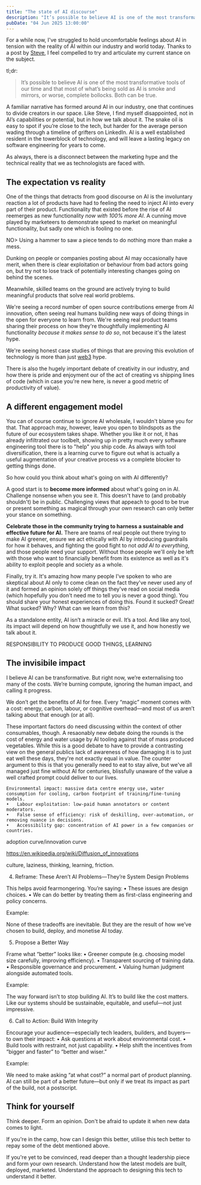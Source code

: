 ```yaml
---
title: "The state of AI discourse"
description: "It’s possible to believe AI is one of the most transformative tools of our time and that most of what’s being sold as AI is smoke and mirrors, or worse, complete bollocks. Both can be true."
pubDate: "04 Jun 2025 13:00:00"
---
```


For a while now, I've struggled to hold uncomfortable feelings about AI in tension with the reality of AI within our industry and world today. Thanks to a post by [Steve](https://steveklabnik.com/writing/i-am-disappointed-in-the-ai-discourse/), I feel compelled to try and articulate my current stance on the subject.

tl;dr:

> It’s possible to believe AI is one of the most transformative tools of our time and that most of what’s being sold as AI is smoke and mirrors, or worse, complete bollocks. Both can be true.

A familiar narrative has formed around AI in our industry, one that continues to divide creators in our space. Like Steve, I find myself disappointed, not in AI’s capabilities or potential, but in how we talk about it. The snake oil is easy to spot if you’re close to the tech, but harder for the average person wading through a timeline of grifters on LinkedIn. AI is a well established resident in the towerblock of technology, and will leave a lasting legacy on software engineering for years to come.

As always, there is a disconnect between the marketing hype and the technical reality that we as technologists are faced with.


## The expectation vs reality

One of the things that detracts from good discourse on AI is the involuntary reaction a lot of products have had to feeling the need to inject AI into every part of their product. Functionality that existed before the rise of AI reemerges as new functionality _now with 100% more AI_. A cunning move played by marketeers to demonstrate speed to market on meaningful functionality, but sadly one which is fooling no one.

NO> Using a hammer to saw a piece tends to do nothing more than make a mess.

Dunking on people or companies posting about AI may occasionally have merit, when there is clear exploitation or behaviour from bad actors going on, but try not to lose track of potentially interesting changes going on behind the scenes.

Meanwhile, skilled teams on the ground are actively trying to build meaningful products that solve real world problems.

We're seeing a record number of open source contributions emerge from AI innovation, often seeing real humans building new ways of doing things in the open for everyone to learn from. We're seeing real product teams sharing their process on how they're thoughtfully implementing AI functionality _because it makes sense to do so_, not because it's the latest hype.

We're seeing honest case studies of things that are proving this evolution of technology is more than just [web3](https://en.wikipedia.org/wiki/Web3) hype.

There is also the hugely important debate of creativity in our industry, and how there is pride and enjoyment our of the act of creating vs shipping lines of code (which in case you're new here, is never a good metric of productivity of value).


## A different engagement model

You can of course continue to ignore AI wholesale, I wouldn't blame you for that. That approach may, however, leave you open to blindspots as the future of our ecosystem takes shape. Whether you like it or not, it has already infiltrated our toolbelt, showing up in pretty much every software engineering tool there is to "help" you ship code. As always with tool diversification, there is a learning curve to figure out what is actually a useful augmentation of your creative process vs a complete blocker to getting things done.

So how could you think about what's going on with AI differently?

A good start is to **become more informed** about what's going on in AI. Challenge nonsense when you see it. This doesn't have to (and probably shouldn't) be in public. Challenging views that appeach to good to be true or present something as magical through your own research can only better your stance on something.

**Celebrate those in the community trying to harness a sustainable and effective future for AI.** There are teams of real people out there trying to make AI greener, ensure we act ethically with AI by introducing guardrails for how it behaves, and fighting the good fight to not _add AI to everything_, and those people need your support. Without those people we'll only be left with those who want to financially benefit from its existence as well as it's ability to exploit people and society as a whole.

Finally, try it. It's amazing how many people I've spoken to who are skeptical about AI only to come clean on the fact they've never used any of it and formed an opinion solely off things they've read on social media (which hopefully you don't need me to tell you is never a good thing). You should share your honest experiences of doing this. Found it sucked? Great! What sucked? Why? What can we learn from this?

As a standalone entity, AI isn’t a miracle or evil. It’s a tool. And like any tool, its impact will depend on how thoughtfully we use it, and how honestly we talk about it.

RESPONSIBILITY TO PRODUCE GOOD THINGS, LEARNING

## The invisibile impact

I believe AI can be transformative. But right now, we’re externalising too many of the costs. We’re burning compute, ignoring the human impact, and calling it progress.

We don’t get the benefits of AI for free. Every “magic” moment comes with a cost: energy, carbon, labour, or cognitive overhead—and most of us aren’t talking about that enough (or at all).

These important factors do need discussing within the context of other consumables, though. A resaonably new debate doing the rounds is the cost of energy and water usage by AI tooling against that of mass produced vegetables. While this is a good debate to have to provide a contrasting view on the general publics lack of awareness of how damaging it is to just eat well these days, they're not exactly equal in value. The counter argument to this is that you generally need to eat to stay alive, but we've all managed just fine without AI for centuries, blissfully unaware of the value a well crafted prompt could deliver to our lives.


	Environmental impact: massive data centre energy use, water consumption for cooling, carbon footprint of training/fine-tuning models.
	•	Labour exploitation: low-paid human annotators or content moderators.
	•	False sense of efficiency: risk of deskilling, over-automation, or removing nuance in decisions.
	•	Accessibility gap: concentration of AI power in a few companies or countries.



adoption curve/innovation curve

https://en.wikipedia.org/wiki/Diffusion_of_innovations

culture, laziness, thinking, learning, friction.


4. Reframe: These Aren’t AI Problems—They’re System Design Problems

This helps avoid fearmongering. You’re saying:
	•	These issues are design choices.
	•	We can do better by treating them as first-class engineering and policy concerns.

Example:

None of these tradeoffs are inevitable. But they are the result of how we’ve chosen to build, deploy, and monetise AI today.

5. Propose a Better Way

Frame what “better” looks like:
	•	Greener compute (e.g. choosing model size carefully, improving efficiency).
	•	Transparent sourcing of training data.
	•	Responsible governance and procurement.
	•	Valuing human judgment alongside automated tools.

Example:

The way forward isn’t to stop building AI. It’s to build like the cost matters. Like our systems should be sustainable, equitable, and useful—not just impressive.

6. Call to Action: Build With Integrity

Encourage your audience—especially tech leaders, builders, and buyers—to own their impact:
	•	Ask questions at work about environmental cost.
	•	Build tools with restraint, not just capability.
	•	Help shift the incentives from “bigger and faster” to “better and wiser.”

Example:

We need to make asking “at what cost?” a normal part of product planning. AI can still be part of a better future—but only if we treat its impact as part of the build, not a postscript.

## Think for yourself

Think deeper. Form an opinion. Don't be afraid to update it when new data comes to light.

If you're in the camp, how can I design this better, utilise this tech better to repay some of the debt mentioned above.

If you're yet to be convinced, read deeper than a thought leadership piece and form your own research. Understand how the latest models are built, deployed, marketed. Understand the approach to designing this tech to understand it better.


